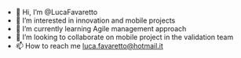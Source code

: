 - 👋 Hi, I’m @LucaFavaretto
- 👀 I’m interested in innovation and mobile projects
- 🌱 I’m currently learning Agile management approach
- 💞️ I’m looking to collaborate on mobile project in the validation team
- 📫 How to reach me luca.favaretto@hotmail.it

<!---
LucaFavaretto/LucaFavaretto is a ✨ special ✨ repository because its `README.md` (this file) appears on your GitHub profile.
You can click the Preview link to take a look at your changes.
--->
